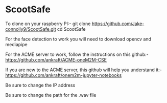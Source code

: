# ScootSafe
To clone on your raspberry PI:-
git clone https://github.com/Jake-connolly9/ScootSafe.git
cd ScootSafe

For the face detection to work you will need to download opencv and mediapipe

For the ACME server to work, follow the instructions on this github:-
https://github.com/ankraft/ACME-oneM2M-CSE

If you are new to the ACME server, this github will help you understand it:-
https://github.com/ankraft/onem2m-jupyter-notebooks

Be sure to change the IP address

Be sure to change the path for the .wav file
